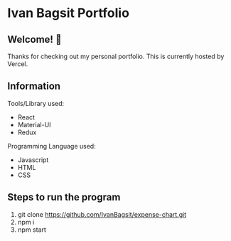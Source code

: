 # Ivan Bagsit Portfolio

## Welcome! 👋

Thanks for checking out my personal portfolio. This is currently hosted by Vercel.

## Information

Tools/Library used:

-   React
-   Material-UI
-   Redux

Programming Language used:

-   Javascript
-   HTML
-   CSS

## Steps to run the program

1. git clone https://github.com/IvanBagsit/expense-chart.git
2. npm i
3. npm start
